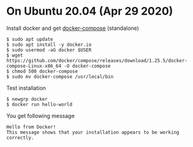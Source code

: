 # On Ubuntu 20.04 (Apr 29 2020)
Install docker and get [docker-compose](https://github.com/docker/compose/releases) (standalone) 
```
$ sudo apt update
$ sudo apt install -y docker.io
$ sudo usermod -aG docker $USER
$ wget https://github.com/docker/compose/releases/download/1.25.5/docker-compose-Linux-x86_64 -O docker-compose
$ chmod 500 docker-compose
$ sudo mv docker-compose /usr/local/bin
``` 
Test installation
```
$ newgrp docker
$ docker run hello-world
```
You get following message
```
Hello from Docker!
This message shows that your installation appears to be working correctly.
```
